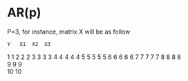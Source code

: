 # AR(p)
P=3, for instance, matrix X will be as follow


	Y	X1	X2	X3	
1				1
2			2	2
3		3	3	3
4	4	4	4	4
5	5	5	5	5
6	6	6	6	6
7	7	7	7	7
8	8	8	8	
9	9	9			
10	10	
